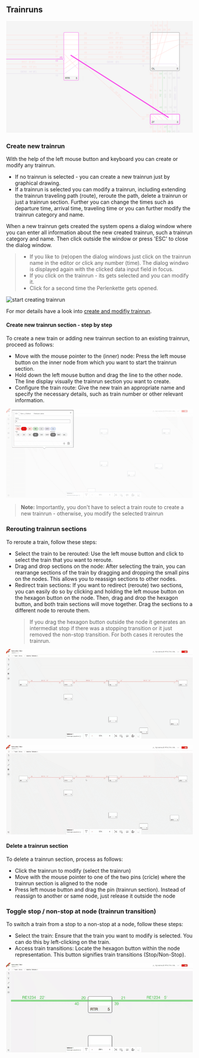 ## Trainruns

![Editing_Connections](./images/Draw_New_TrainrunSection.png)

### Create new trainrun

With the help of the left mouse button and keyboard you can create or modify any trainrun.

- If no trainrun is selected - you can create a new trainrun just by graphical drawing.
- If a trainrun is selected you can modify a trainrun, including extending the trainrun traveling
  path (route), reroute the path, delete a trainrun or just a trainrun section. Further you can
  change the times such as departure time, arrival time, traveling time or you can further modify
  the trainrun category and name.

When a new trainrun gets created the system opens a dialog window where you can enter all
information about the new created trainrun, such a trainrun category and name. Then click outside
the window or press 'ESC' to close the dialog window.

> - If you like to (re)open the dialog windows just click on the trainrun name in the editor or
    click any number (time). The dialog windwo is displayed again with the clicked data input field
    in focus.
> - If you click on the trainrun - its gets selected and you can modify it.
> - Click for a second time the Perlenkette gets opened.

![start creating trainrun](./animated_images/compressed/29-01-2024-005-start-creating_trainrun.gif)

For mor details have a look into [create and modifiy trainrun](CREATE_TRAINRUN.md).

#### Create new trainrun section - step by step

To create a new train or adding new trainrun section to an existing trainrun, proceed as follows:

- Move with the mouse pointer to the (inner) node: Press the left mouse button on the inner node
  from which you want to start the trainrun section.
- Hold down the left mouse button and drag the line to the other node. The line display visually the
  trainrun section you want to create.
- Configure the train route: Give the new train an appropriate name and specify the necessary
  details, such as train number or other relevant information.

![''](./animated_images/compressed/2024-01-25-Create_New_Trainrun.gif)

> **Note:** Importantly, you don't have to select a train route to create a new trainrun -
> otherwise, you modify the selected trainrun

### Rerouting trainrun sections

To reroute a train, follow these steps:

- Select the train to be rerouted: Use the left mouse button and click to select the train that you
  want to reroute.
- Drag and drop sections on the node: After selecting the train, you can rearrange sections of the
  train by dragging and dropping the small pins on the nodes. This allows you to reassign sections
  to other nodes.
- Redirect train sections: If you want to redirect (reroute) two sections, you can easily do so by
  clicking and holding the left mouse button on the hexagon button on the node. Then, drag and drop
  the hexagon button, and both train sections will move together. Drag the sections to a different
  node to reroute them.
  > If you drag the hexagon button outside the node it generates an intermediat stop if there was a
  stopping transition or it just removed the non-stop transition. For both cases it reroutes the
  trainrun.

![''](./animated_images/compressed/2024-1-25-Rerouting_extend_remove_trainrunsections-001.gif)

![''](./animated_images/compressed/2024-1-25-Rerouting_trainrunsections-001.gif)

#### Delete a trainrun section

To delete a trainrun section, process as follows:

- Click the trainrun to modify (select the trainrun)
- Move with the mouse pointer to one of the two pins (cricle) where the trainrun section is aligned
  to the node
- Press left mouse button and drag the pin (trainrun section). Instead of reassign to another or
  same node, just release it outside the node

### Toggle stop / non-stop at node (trainrun transition)

To switch a train from a stop to a non-stop at a node, follow these steps:

- Select the train: Ensure that the train you want to modify is selected. You can do this by
  left-clicking on the train.
- Access train transitions: Locate the hexagon button within the node representation. This button
  signifies train transitions (Stop/Non-Stop).

![''](./animated_images/compressed/2024-01-25-Toogle_Stop_NonStop_trainrun_at_node.gif)
 



